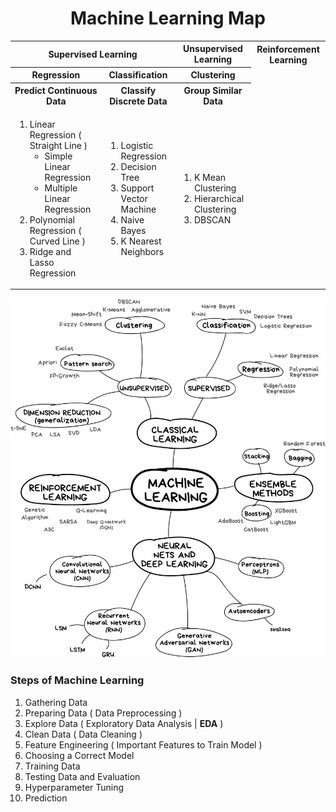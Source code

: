 <h1 align="center">Machine Learning Map</align></h1>
  
<table align='center'>
  <tr>
    <th colspan=2>
      Supervised Learning
    </th>
    <th>
      Unsupervised Learning
    </th>
    <th>
      Reinforcement Learning
    </th>
  </tr>
  <tr>   
    <th>
      Regression
    </th>
    <th>
      Classification
    </th>
    <th>
      Clustering
    </th>
  </tr>
  <tr>
    <th>
      Predict Continuous Data
    </th>
    <th>
      Classify Discrete Data
    </th>
    <th>
      Group Similar Data 
    </th>
  </tr>
  <tr>
    <td>
      <ol type="1">
        <li>Linear Regression ( Straight Line )
          <ul>
            <li>Simple Linear Regression</li>
            <li>Multiple Linear Regression</li>
          </ul>
        </li>
        <li>Polynomial Regression ( Curved Line )</li>
        <li>Ridge and Lasso Regression</li>
      </ol>
    </td>
    <td>
      <ol type="1">
        <li>Logistic Regression</li>
        <li>Decision Tree</li>
        <li>Support Vector Machine</li>
        <li>Naive Bayes</li>
        <li>K Nearest Neighbors</li>
      </ol>
    </td>
    <td>
      <ol type="1">
        <li>K Mean Clustering</li>
        <li>Hierarchical Clustering</li>
        <li>DBSCAN</li>      
      </ol>
    </td>
  </tr>
</table>
 

![Machine Learning Map](Image/MLMap.jpg)

### Steps of Machine Learning
1. Gathering Data
2. Preparing Data ( Data Preprocessing )
3. Explore Data ( Exploratory Data Analysis | **EDA** ) 
4. Clean Data ( Data Cleaning )
5. Feature Engineering ( Important Features to Train Model )
6. Choosing a Correct Model
7. Training Data
8. Testing Data and Evaluation
9. Hyperparameter Tuning
10. Prediction

